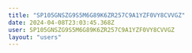 ```yaml
---
title: "SP105GNSZG9S5M6G89K6ZR257C9A1YZF0VY8CVVGZ"
date: 2024-04-08T23:03:45.368Z
user: SP105GNSZG9S5M6G89K6ZR257C9A1YZF0VY8CVVGZ
layout: "users"
---
```

    